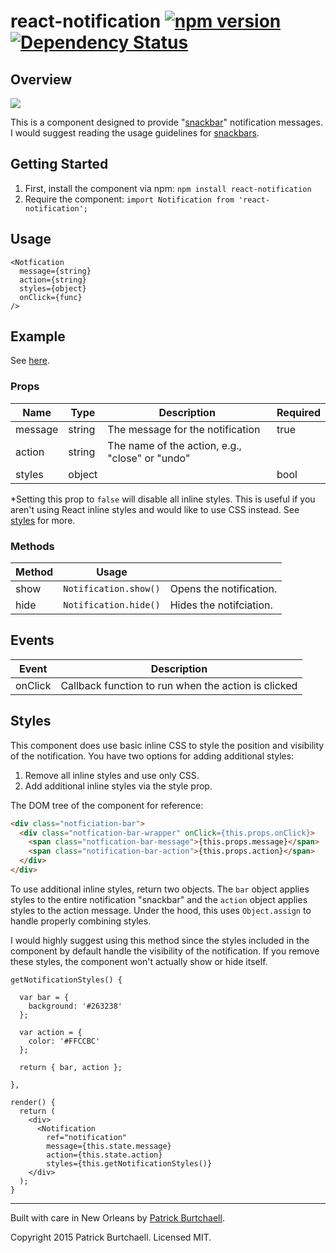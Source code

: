 # react-notification [![npm version](https://badge.fury.io/js/react-notification.svg)](http://badge.fury.io/js/react-notification) [![Dependency Status](https://david-dm.org/pburtchaell/react-classes.svg)](https://david-dm.org/pburtchaell/react-notification)

## Overview

![](https://raw.githubusercontent.com/pburtchaell/react-notification/master/bin/example.gif)

This is a component designed to provide "[snackbar](http://www.google.com/design/spec/components/snackbars-toasts.html#snackbars-toasts-usage)" notification messages. I would suggest reading the usage guidelines for [snackbars](http://www.google.com/design/spec/components/snackbars-toasts.html#).

## Getting Started

1. First, install the component via npm: `npm install react-notification`
2. Require the component: `import Notification from 'react-notification';`

## Usage

```
<Notfication
  message={string}
  action={string}
  styles={object}
  onClick={func}
/>
```

## Example

See [here](/bin/tests/test.js).

### Props

| Name      | Type            | Description                                         | Required  |
|---------  |---------------  |---------------------------------------------------  |---------- |
| message   | string          | The message for the notification                    | true      |
| action    | string          | The name of the action, e.g., "close" or "undo"     |           |
| styles    | object || bool  | Styles to apply to the component*                   |           |

*Setting this prop to `false` will disable all inline styles. This is useful if you aren't using React inline styles and would like to use CSS instead. See [styles](#styles) for more.

### Methods

| Method   | Usage                  |                          |
|--------  |----------------------  |------------------------  |
| show     | `Notification.show()`  | Opens the notification.  |
| hide     | `Notification.hide()`  | Hides the notifciation.  |


## Events

| Event     | Description                                         |
|---------  |---------------------------------------------------  |
| onClick   | Callback function to run when the action is clicked |

## Styles

This component does use basic inline CSS to style the position and visibility of the notification. You have two options for adding additional styles:

1. Remove all inline styles and use only CSS.
2. Add additional inline styles via the style prop.

The DOM tree of the component for reference:

```html
<div class="notficiation-bar">
  <div class="notfication-bar-wrapper" onClick={this.props.onClick}>
    <span class="notfication-bar-message">{this.props.message}</span>
    <span class="notification-bar-action">{this.props.action}</span>
  </div>
</div>
```

To use additional inline styles, return two objects. The `bar` object applies styles to the entire notification "snackbar" and the `action` object applies styles to the action message. Under the hood, this uses `Object.assign` to handle properly combining styles. 

I would highly suggest using this method since the styles included in the component by default handle the visibility of the notification. If you remove these styles, the component won't actually show or hide itself.

```
getNotificationStyles() {

  var bar = {
    background: '#263238'
  };

  var action = {
    color: '#FFCCBC'
  };

  return { bar, action };

},

render() {
  return (
    <div>
      <Notification
        ref="notification"
        message={this.state.message}
        action={this.state.action}
        styles={this.getNotificationStyles()}
    </div>
  );
}
```

---
Built with care in New Orleans by [Patrick Burtchaell](http://twitter.com/pburtchaell).

Copyright 2015 Patrick Burtchaell. Licensed MIT.
